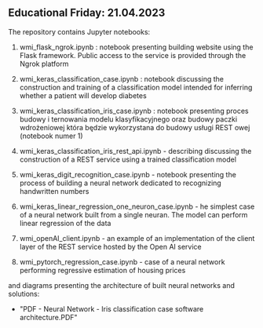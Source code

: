 Educational Friday: 21.04.2023
-----------------------------------------------------------------------------------------------


The repository contains Jupyter notebooks:

1. wmi_flask_ngrok.ipynb : notebook presenting building website using the Flask framework. Public access to the service is provided through the Ngrok platform

2. wmi_keras_classification_case.ipynb : notebook discussing the construction and training of a classification model intended for inferring whether a patient will develop diabetes

3. wmi_keras_classification_iris_case.ipynb : notebook presenting proces budowy i ternowania modelu klasyfikacyjnego oraz budowy paczki wdrożeniowej która będzie wykorzystana do budowy usługi REST owej (notebook numer 1)

4. wmi_keras_classification_iris_rest_api.ipynb - describing discussing the construction of a REST service using a trained classification model

5. wmi_keras_digit_recognition_case.ipynb - notebook presenting the process of building a neural network dedicated to recognizing handwritten numbers

6. wmi_keras_linear_regression_one_neuron_case.ipynb - he simplest case of a neural network built from a single neuran. The model can perform linear regression of the data

7. wmi_openAI_client.ipynb - an example of an implementation of the client layer of the REST service hosted by the Open AI service

8. wmi_pytorch_regression_case.ipynb - case of a neural network performing regressive estimation of housing prices


and diagrams presenting the architecture of built neural networks and solutions:
- "PDF - Neural Network - Iris classification case software architecture.PDF"
